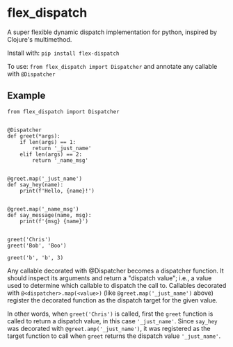 flex_dispatch
==============================

A super flexible dynamic dispatch implementation for python, inspired by Clojure's multimethod.

Install with: `pip install flex-dispatch`

To use: `from flex_dispatch import Dispatcher` and annotate any callable with `@Dispatcher`

Example
------------
```
from flex_dispatch import Dispatcher


@Dispatcher
def greet(*args):
    if len(args) == 1:
        return '_just_name'
    elif len(args) == 2:
        return '_name_msg'


@greet.map('_just_name')
def say_hey(name):
    print(f'Hello, {name}!')


@greet.map('_name_msg')
def say_message(name, msg):
    print(f'{msg} {name}')


greet('Chris')
greet('Bob', 'Boo')

greet('b', 'b', 3)
```

Any callable decorated with @Dispatcher becomes a dispatcher function.  It should inspect its arguments and return a "dispatch value"; i.e., a value used
to determine which callable to dispatch the call to.  Callables decorated with `@<dispatcher>.map(<value>)` (like `@greet.map('_just_name')` above) register the decorated function as the dispatch target for the given value.

In other words, when `greet('Chris')` is called, first the `greet` function is called to return a dispatch value, in this case `'_just_name'`.  Since `say_hey` was decorated with `@greet.amp('_just_name')`, it was registered as the target function to call when `greet` returns the dispatch value `'_just_name'`.

